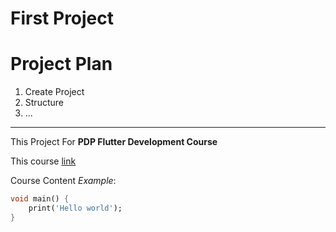 # First Project

# Project Plan

1. Create Project
2. Structure
3. ...

---

This Project  For **PDP Flutter Development Course**

This course [link](https://online.pdp.uz "PDP online")

Course Content *Example*:
```Dart
void main() {
	print('Hello world');
}
```